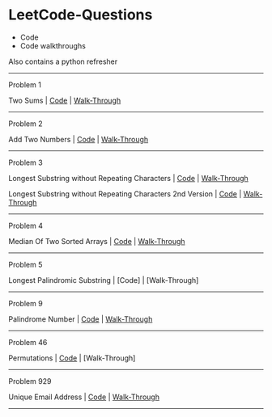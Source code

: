 # LeetCode-Questions

* Code
* Code walkthroughs

Also contains a python refresher

<hr>

Problem 1

Two Sums | [Code](Code/two_sum.py) | [Walk-Through](PDFs/Two%20Sums.pdf)

<hr>

Problem 2

Add Two Numbers | [Code](Code/longest_substring.py) | [Walk-Through](PDFs/Add%20Two%20Numbers.pdf)

<hr>

Problem 3

Longest Substring without Repeating Characters | [Code](Code/longest_substring_2.py) | [Walk-Through](PDFs/Longest%20Substring%20without%20Repeating%20Characters%20V2.pdf)

Longest Substring without Repeating Characters 2nd Version | [Code](Code/longest_substring.py) | [Walk-Through](PDFs/Longest%20Substring%20without%20Repeating%20Characters.pdf)

<hr>

Problem 4

Median Of Two Sorted Arrays | [Code](Code/median_of_two_sorted_arrays.py) | [Walk-Through](https://www.youtube.com/watch?v=LPFhl65R7ww)

<hr>

Problem 5

Longest Palindromic Substring | [Code] | [Walk-Through]

<hr>

Problem 9

Palindrome Number | [Code](Code/palindromeNumber.py) | [Walk-Through](PDFs/Palindrome%20Number.pdf)

<hr>

Problem 46

Permutations | [Code](Code/permutations.py) | [Walk-Through]

<hr>

Problem 929

Unique Email Address | [Code](Code/unique_email_address.py) | [Walk-Through](PDFs/Unique%20Email%20Address.pdf)

<hr>
